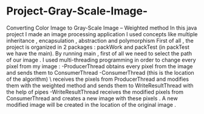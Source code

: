 # Project-Gray-Scale-Image-
Converting Color Image to Gray-Scale Image – Weighted method
In this java project I made an image processing application I used concepts like multiple inheritance , encapsulation , abstraction and polymorphism 
First of all , the project is organized in 2 packages : packWork and packTest (in packTest we have the main). 
By running main , first of all we need to select the path of our image . 
I used multi-threading programming in order to change every pixel from my image : 
-ProducerThread obtains every pixel from the image and sends them to ConsumerThread 
-ConsumerThread (this is the location of the algorithm) \ receives the pixels from ProducerThread 
and modifies them with the weighted method and sends them to WriteResultThread with the help of pipes 
-WriteResultThread receives the modified pixels from ConsumerThread and creates a new image with these pixels . 
A new modified image will be created in the location of the original image .
